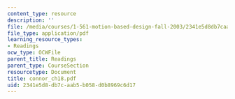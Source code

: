 ```yaml
---
content_type: resource
description: ''
file: /media/courses/1-561-motion-based-design-fall-2003/2341e5d8db7caab5b058d0b8969c6d17_connor_ch18.pdf
file_type: application/pdf
learning_resource_types:
- Readings
ocw_type: OCWFile
parent_title: Readings
parent_type: CourseSection
resourcetype: Document
title: connor_ch18.pdf
uid: 2341e5d8-db7c-aab5-b058-d0b8969c6d17
---
```

